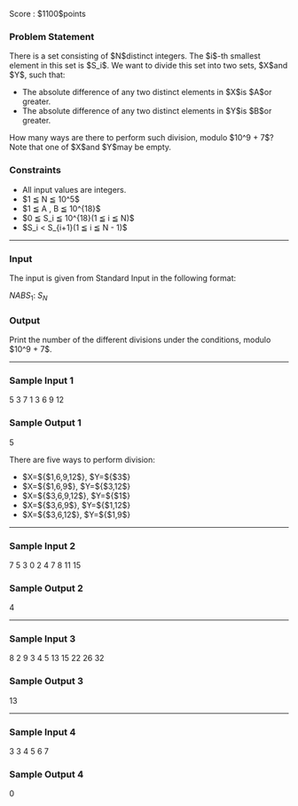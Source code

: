 
<div>

<span>

<span>

<p>
Score : $1100$points
</p>

<div>

<section>

### **Problem Statement**

<p>
There is a set consisting of $N$distinct integers. The $i$-th smallest element in this set is $S_i$. We want to divide this set into two sets, $X$and $Y$, such that:
</p>

<ul>

<li>
The absolute difference of any two distinct elements in $X$is $A$or greater.
</li>

<li>
The absolute difference of any two distinct elements in $Y$is $B$or greater.
</li>

</ul>

<p>
How many ways are there to perform such division, modulo $10^9 + 7$? Note that one of $X$and $Y$may be empty.
</p>

</section>

</div>

<div>

<section>

### **Constraints**

<ul>

<li>
All input values are integers.
</li>

<li>
$1 ≦ N ≦ 10^5$
</li>

<li>
$1 ≦ A , B ≦ 10^{18}$
</li>

<li>
$0 ≦ S_i ≦ 10^{18}(1 ≦ i ≦ N)$
</li>

<li>
$S_i < S_{i+1}(1 ≦ i ≦ N - 1)$
</li>

</ul>

</section>

</div>

---

<div>

<div>

<section>

### **Input**

<p>
The input is given from Standard Input in the following format:
</p>

<div>

$N$$A$$B$$S_1$:
$S_N$
</div>

</section>

</div>

<div>

<section>

### **Output**

<p>
Print the number of the different divisions under the conditions, modulo $10^9 + 7$.
</p>

</section>

</div>

</div>

---

<div>

<section>

### **Sample Input 1**

<div>

5 3 7
1
3
6
9
12

</div>

</section>

</div>

<div>

<section>

### **Sample Output 1**

<div>

5

</div>

<p>
There are five ways to perform division:
</p>

<ul>

<li>
$X=${$1,6,9,12$}, $Y=${$3$}
</li>

<li>
$X=${$1,6,9$}, $Y=${$3,12$}
</li>

<li>
$X=${$3,6,9,12$}, $Y=${$1$}
</li>

<li>
$X=${$3,6,9$}, $Y=${$1,12$}
</li>

<li>
$X=${$3,6,12$}, $Y=${$1,9$}
</li>

</ul>

</section>

</div>

---

<div>

<section>

### **Sample Input 2**

<div>

7 5 3
0
2
4
7
8
11
15

</div>

</section>

</div>

<div>

<section>

### **Sample Output 2**

<div>

4

</div>

</section>

</div>

---

<div>

<section>

### **Sample Input 3**

<div>

8 2 9
3
4
5
13
15
22
26
32

</div>

</section>

</div>

<div>

<section>

### **Sample Output 3**

<div>

13

</div>

</section>

</div>

---

<div>

<section>

### **Sample Input 4**

<div>

3 3 4
5
6
7

</div>

</section>

</div>

<div>

<section>

### **Sample Output 4**

<div>

0

</div>

</section>

</div>

</span>

</span>

</div>
